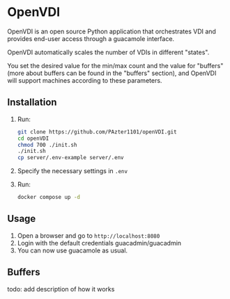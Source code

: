 # OpenVDI
OpenVDI is an open source Python application that orchestrates VDI and provides end-user access through a guacamole interface.

OpenVDI automatically scales the number of VDIs in different "states".

You set the desired value for the min/max count and the value for "buffers" (more about buffers can be found in the "buffers" section), and OpenVDI will support machines according to these parameters.

## Installation
1. Run:
    ```sh
    git clone https://github.com/PAzter1101/openVDI.git
    cd openVDI
    chmod 700 ./init.sh
    ./init.sh
    cp server/.env-example server/.env
    ```

2. Specify the necessary settings in `.env`
3. Run:
    ```sh
    docker compose up -d
    ```

## Usage
1. Open a browser and go to `http://localhost:8080`
2. Login with the default credentials guacadmin/guacadmin
3. You can now use guacamole as usual.

## Buffers
todo: add description of how it works
